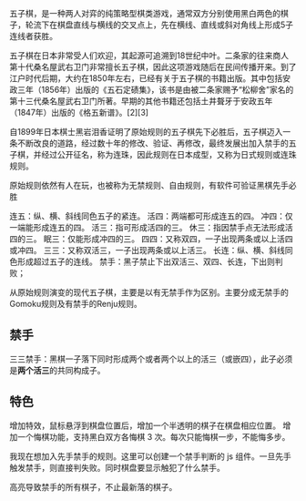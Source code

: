 
五子棋，是一种两人对弈的纯策略型棋类游戏，通常双方分别使用黑白两色的棋子，轮流下在棋盘直线与横线的交叉点上，先在横线、直线或斜对角线上形成5子连线者获胜。

五子棋在日本非常受人们欢迎，其起源可追溯到18世纪中叶。二条家的往来商人第十代桑名屋武右卫门非常擅长五子棋，因此这项游戏随后在民间传播开来。到了江户时代后期，大约在1850年左右，已经有关于五子棋的书籍出版。其中包括安政三年（1856年）出版的《五石定碛集》，该书是由被二条家赐予“松柳舍”家名的第十三代桑名屋武右卫门所著。早期的其他书籍还包括土井聱牙于安政五年（1847年）出版的《格五新谱》。[2][3]

自1899年日本棋士黑岩泪香证明了原始规则的五子棋先下必胜后，五子棋迈入一条不断改良的道路，经过数十年的修改、验证、再修改，最终发展出加入禁手的五子棋，并经过公开征名，称为连珠，因此规则在日本成型，又称为日式规则或连珠规则。

原始规则依然有人在玩，也被称为无禁规则、自由规则，有软件可验证黑棋先手必胜

连五：纵、横、斜线同色五子的紧连。
活四：两端都可形成连五的四。
冲四：仅一端能形成连五的四。
活三：指可形成活四的三。
休三：指因禁手点无法形成活四的三。
眠三：仅能形成冲四的三。
四四：又称双四，一子出现两条或以上活四或冲四。
三三：又称双活三，一子出现两条或以上活三。
长连：纵、横、斜线同色形成超过五子的连线。
禁手：黑子禁止下出双活三、双四、长连，下出则判败；


从原始规则演变的现代五子棋，主要是以有无禁手作为区别。主要分成无禁手的Gomoku规则及有禁手的Renju规则。

## 禁手

三三禁手：黑棋一子落下同时形成两个或者两个以上的活三（或嵌四），此子必须是**两个活三**的共同构成子。

## 特色

增加特效，鼠标悬浮到棋盘位置后，增加一个半透明的棋子在棋盘相应位置。
增加一个悔棋功能，支持黑白双方各悔棋 3 次。每次只能悔棋一步，不能悔多步。

我现在想加入先手禁手的规则。这里可以创建一个禁手判断的 js 组件。一旦先手触发禁手，则直接判失败。同时棋盘要显示触犯了什么禁手。


高亮导致禁手的所有棋子，不止最新落的棋子。